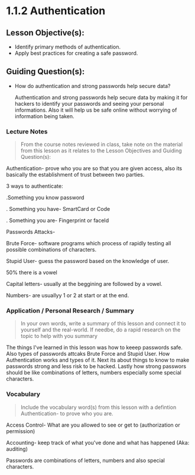 # 1.1.2 Authentication

## Lesson Objective(s):
- Identify primary methods of authentication.
- Apply best practices for creating a safe password.

## Guiding Question(s):
- How do authentication and strong passwords help secure data?
   
   Authentication and strong passwords help secure data by making it for hackers to identify your passwords and seeing your personal informations. Also it will help us be 
   safe online without worrying of information being taken.
   
### Lecture Notes
> From the course notes reviewed in class, take note on the material from this lesson as it relates to the Lesson Objectives and Guiding Question(s):

Authentication- prove who you are so that you are given access, also its basically the establishment of trust between two parties. 

3 ways to authenticate: 

.Something you know password

. Something you have- SmartCard or Code

. Something you are- Fingerprint or faceId

Passwords Attacks-

 Brute Force- software programs which process of rapidly testing all possible combinations of characters.

Stupid User- guess the password based on the knowledge of user.

50% there is a vowel

Capital letters- usually at the beggining are followed by a vowel.

Numbers- are usuallyy 1 or 2 at start or at the end.



### Application / Personal Research / Summary
> In your own words, write a summary of this lesson and connect it to yourself and the real-world. If needbe, do a rapid research on the topic to help with you summary

   The things I've learned in this lesson was how to keeep passwords safe. Also types of passwords attcaks Brute Force and Stupid User. How Authentication works and types of it. Next its about things to know to make passwords strong and less risk to be hacked. Lastly how strong passwors should be like combinations of letters, numbers especially some special characters.

### Vocabulary
> Include the vocabulary word(s) from this lesson with a defintion
Authentication- to prove who you are.

Access Control- What are you allowed to see or get to (authorization or permission)

Accounting- keep track of what you've done and what has happened (Aka: auditing)

Passwords are combinations of letters, numbers and also special characters. 
